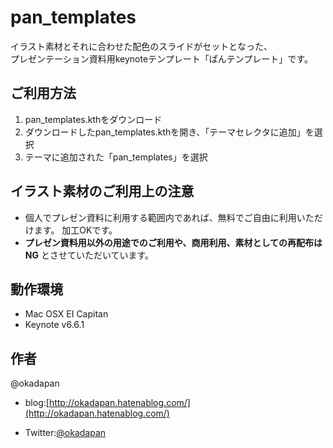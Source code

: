 # pan_templates

イラスト素材とそれに合わせた配色のスライドがセットとなった、  
プレゼンテーション資料用keynoteテンプレート「ぱんテンプレート」です。  

## ご利用方法
1. pan_templates.kthをダウンロード
2. ダウンロードしたpan_templates.kthを開き、「テーマセレクタに追加」を選択
3. テーマに追加された「pan_templates」を選択  


## イラスト素材のご利用上の注意
* 個人でプレゼン資料に利用する範囲内であれば、無料でご自由に利用いただけます。 加工OKです。 
*  **プレゼン資料用以外の用途でのご利用や、商用利用、素材としての再配布はNG** とさせていただいています。  

## 動作環境
* Mac OSX EI Capitan
* Keynote v6.6.1


## 作者
@okadapan

* blog:[http://okadapan.hatenablog.com/](http://okadapan.hatenablog.com/)

* Twitter:[@okadapan](https://twitter.com/okadapan)

